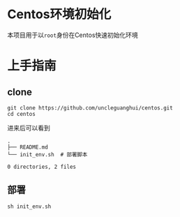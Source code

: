 # Centos环境初始化

本项目用于以`root`身份在Centos快速初始化环境

# 上手指南

## clone

```
git clone https://github.com/uncleguanghui/centos.git
cd centos
```

进来后可以看到

```
.
├── README.md
└── init_env.sh  # 部署脚本

0 directories, 2 files
```

## 部署

```
sh init_env.sh
```
